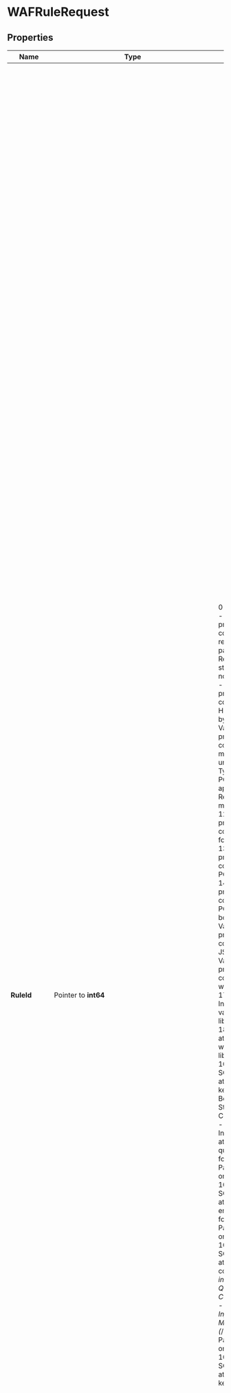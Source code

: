 # WAFRuleRequest

## Properties

Name | Type | Description | Notes
------------ | ------------- | ------------- | -------------
**RuleId** | Pointer to **int64** | 0 - All Rules&lt;br&gt; 1 - Validation of protocol compliance: weird request, unable to parse&lt;br&gt; 2 - Request too big, stored on disk and not parsed&lt;br&gt; 10 - Validation of protocol compliance: invalid HEX encoding (null bytes)&lt;br&gt; 11 - Validation of protocol compliance: missing or unknown Content-Type header in a POST (this rule applies only to Request Body match zone)&lt;br&gt; 12 - Validation of protocol compliance: invalid formatted URL&lt;br&gt; 13 - Validation of protocol compliance: invalid POST format&lt;br&gt; 14 - Validation of protocol compliance: invalid POST boundary&lt;br&gt; 15 - Validation of protocol compliance: invalid JSON&lt;br&gt; 16 - Validation of protocol compliance: POST with no body&lt;br&gt; 17 - Possible SQL Injection attack: validation with libinjection_sql&lt;br&gt; 18 - Possible XSS attack: validation with libinjection_xss&lt;br&gt; 1000 - Possible SQL Injection attack: SQL keywords found in Body, Path, Query String or Cookies&lt;br&gt; 1001 - Possible SQL Injection or XSS attack: double quote (\&quot;) found in Body, Path, Query String or Cookies&lt;br&gt; 1002 - Possible SQL Injection attack: possible hex encoding (0x) found in Body, Path, Query String or Cookies&lt;br&gt; 1003 - Possible SQL Injection attack: MySQL comment (/_*) found in Body, Path, Query String or Cookies&lt;br&gt; 1004 - Possible SQL Injection attack: MySQL comment (*_/) found in Body, Path, Query String or Cookies&lt;br&gt; 1005 - Possible SQL Injection attack: MySQL keyword (|) found in Body, Path, Query String or Cookies&lt;br&gt; 1006 - Possible SQL Injection attack: MySQL keyword (&amp;&amp;) found in Body, Path, Query String or Cookies&lt;br&gt; 1007 - Possible SQL Injection attack: MySQL comment (--) found in Body, Path, Query String or Cookies&lt;br&gt; 1008 - Possible SQL Injection or XSS attack: semicolon (;) found in Body, Path or Query String&lt;br&gt; 1009 - Possible SQL Injection attack: equal sign (&#x3D;) found in Body or Query String&lt;br&gt; 1010 - Possible SQL Injection or XSS attack: open parenthesis [(] found in Body, Path, Query String or Cookies&lt;br&gt; 1011 - Possible SQL Injection or XSS attack: close parenthesis [)] found in Body, Path, Query String or Cookies&lt;br&gt; 1013 - Possible SQL Injection or XSS attack: apostrophe (&#39;) found in Body, Path, Query String or Cookies&lt;br&gt; 1015 - Possible SQL Injection attack: comma (,) found in Body, Path, Query String or Cookies&lt;br&gt; 1016 - Possible SQL Injection attack: MySQL comment (#) found in Body, Path, Query String or Cookies&lt;br&gt; 1017 - Possible SQL Injection attack: double at sign (@@) found in Body, Path, Query String or Cookies&lt;br&gt; 1100 - Possible RFI attack: scheme \&quot;http://\&quot; found in Body, Query String or Cookies&lt;br&gt; 1101 - Possible RFI attack: scheme \&quot;https://\&quot; found in Body, Query String or Cookies&lt;br&gt; 1102 - Possible RFI attack: scheme \&quot;ftp://\&quot; found in Body, Query String or Cookies&lt;br&gt; 1103 - Possible RFI attack: scheme \&quot;php://\&quot; found in Body, Query String or Cookies&lt;br&gt; 1104 - Possible RFI attack: scheme \&quot;sftp://\&quot; found in Body, Query String or Cookies&lt;br&gt; 1105 - Possible RFI attack: scheme \&quot;zlib://\&quot; found in Body, Query String or Cookies&lt;br&gt; 1106 - Possible RFI attack: scheme \&quot;data://\&quot; found in Body, Query String or Cookies&lt;br&gt; 1107 - Possible RFI attack: scheme \&quot;glob://\&quot; found in Body, Query String or Cookies&lt;br&gt; 1108 - Possible RFI attack: scheme \&quot;phar://\&quot; found in Body, Query String or Cookies&lt;br&gt; 1109 - Possible RFI attack: scheme \&quot;file://\&quot; found in Body, Query String or Cookies&lt;br&gt; 1110 - Possible RFI attack: scheme \&quot;gopher://\&quot; found in Body, Query String or Cookies&lt;br&gt; 1198 - Possible RCE attack: validation with log4j (Log4Shell) in HEADERS_VAR&lt;br&gt; 1199 - Possible RCE attack: validation with log4j (Log4Shell) in Body, Path, Query String, Headers or Cookies&lt;br&gt; 1200 - Possible Directory Traversal attack: double dot (..) found in Body, Path, Query String or Cookies&lt;br&gt; 1202 - Possible Directory Traversal attack: obvious probe (/etc/passwd) found in Body, Path, Query String or Cookies&lt;br&gt; 1203 - Possible Directory Traversal attack: obvious windows path (c:\\) found in Body, Path, Query String or Cookies&lt;br&gt; 1204 - Possible Directory Traversal attack: obvious probe (cmd.exe) found in Body, Path, Query String or Cookies&lt;br&gt; 1205 - Possible Directory Traversal attack: backslash (\\) found in Body, Path, Query String or Cookies&lt;br&gt; 1206 - Possible Directory Traversal attack: slash (/) found in Body, Query String or Cookies&lt;br&gt; 1207 - Possible Directory Traversal attack: obvious path probe (/..;/) found in Body, Query String or Cookies&lt;br&gt; 1208 - Possible Directory Traversal attack: obvious path probe (/.;/) found in Body, Query String or Cookies&lt;br&gt; 1209 - Possible Directory Traversal attack: obvious path probe (/.%2e/) found in Body, Query String or Cookies&lt;br&gt; 1210 - Possible Directory Traversal attack: obvious path probe (/%2e./) found in Body, Query String or Cookies&lt;br&gt; 1302 - Possible XSS attack: html open tag (&lt;) found in Body, Path, Query String or Cookies&lt;br&gt; 1303 - Possible XSS attack: html close tag (&gt;) found in Body, Path, Query String or Cookies&lt;br&gt; 1310 - Possible XSS attack: open square bracket ([) found in Body, Path, Query String or Cookies&lt;br&gt; 1311 - Possible XSS attack: close square bracket (]) found in Body, Path, Query String or Cookies&lt;br&gt; 1312 - Possible XSS attack: tilde character (~) found in Body, Path, Query String or Cookies&lt;br&gt; 1314 - Possible XSS attack: back quote ( &#x60;) found in Body, Path, Query String or Cookies&lt;br&gt; 1315 - Possible XSS attack: double encoding (%[2|3]) found in Body, Path, Query String or Cookies&lt;br&gt; 1400 - Possible trick to evade protection: UTF7/8 encoding (&amp;#) found in Body, Path, Query String or Cookies&lt;br&gt; 1401 - Possible trick to evade protection: MS encoding (%U) found in Body, Path, Query String or Cookies&lt;br&gt; 1402 - Possible trick to evade protection: encoded chars (%20-%3F) found in Body, Query String or Cookies&lt;br&gt; 1500 - Possible File Upload attempt: asp/php (.ph, .asp or .ht) found in filename in a multipart POST containing a file&lt;br&gt; 2001 - Possible CVE-2022-22965 attack: Tomcat Pipeline Context tampering  * &#x60;0&#x60; - All Rules * &#x60;1&#x60; - Validation of protocol compliance: weird request, unable to parse * &#x60;2&#x60; - Request too big, stored on disk and not parsed * &#x60;10&#x60; - Validation of protocol compliance: invalid HEX encoding (null bytes) * &#x60;11&#x60; - Validation of protocol compliance: missing or unknown Content-Type header in a POST (this rule applies only to Request Body match zone) * &#x60;12&#x60; - Validation of protocol compliance: invalid formatted URL * &#x60;13&#x60; - Validation of protocol compliance: invalid POST format * &#x60;14&#x60; - Validation of protocol compliance: invalid POST boundary * &#x60;15&#x60; - Validation of protocol compliance: invalid JSON * &#x60;16&#x60; - Validation of protocol compliance: POST with no body * &#x60;17&#x60; - Possible SQL Injection attack: validation with libinjection_sql * &#x60;18&#x60; - Possible XSS attack: validation with libinjection_xss * &#x60;1000&#x60; - Possible SQL Injection attack: SQL keywords found in Body, Path, Query String or Cookies * &#x60;1001&#x60; - Possible SQL Injection or XSS attack: double quote (\&quot;) found in Body, Path, Query String or Cookies * &#x60;1002&#x60; - Possible SQL Injection attack: possible hex encoding (0x) found in Body, Path, Query String or Cookies * &#x60;1003&#x60; - Possible SQL Injection attack: MySQL comment (/_*) found in Body, Path, Query String or Cookies * &#x60;1004&#x60; - Possible SQL Injection attack: MySQL comment (*_/) found in Body, Path, Query String or Cookies * &#x60;1005&#x60; - Possible SQL Injection attack: MySQL keyword (|) found in Body, Path, Query String or Cookies * &#x60;1006&#x60; - Possible SQL Injection attack: MySQL keyword (&amp;&amp;) found in Body, Path, Query String or Cookies * &#x60;1007&#x60; - Possible SQL Injection attack: MySQL comment (--) found in Body, Path, Query String or Cookies * &#x60;1008&#x60; - Possible SQL Injection or XSS attack: semicolon (;) found in Body, Path or Query String * &#x60;1009&#x60; - Possible SQL Injection attack: equal sign (&#x3D;) found in Body or Query String * &#x60;1010&#x60; - Possible SQL Injection or XSS attack: open parenthesis [(] found in Body, Path, Query String or Cookies * &#x60;1011&#x60; - Possible SQL Injection or XSS attack: close parenthesis [)] found in Body, Path, Query String or Cookies * &#x60;1013&#x60; - Possible SQL Injection or XSS attack: apostrophe (&#39;) found in Body, Path, Query String or Cookies * &#x60;1015&#x60; - Possible SQL Injection attack: comma (,) found in Body, Path, Query String or Cookies * &#x60;1016&#x60; - Possible SQL Injection attack: MySQL comment (#) found in Body, Path, Query String or Cookies * &#x60;1017&#x60; - Possible SQL Injection attack: double at sign (@@) found in Body, Path, Query String or Cookies * &#x60;1100&#x60; - Possible RFI attack: scheme \&quot;http://\&quot; found in Body, Query String or Cookies * &#x60;1101&#x60; - Possible RFI attack: scheme \&quot;https://\&quot; found in Body, Query String or Cookies * &#x60;1102&#x60; - Possible RFI attack: scheme \&quot;ftp://\&quot; found in Body, Query String or Cookies * &#x60;1103&#x60; - Possible RFI attack: scheme \&quot;php://\&quot; found in Body, Query String or Cookies * &#x60;1104&#x60; - Possible RFI attack: scheme \&quot;sftp://\&quot; found in Body, Query String or Cookies * &#x60;1105&#x60; - Possible RFI attack: scheme \&quot;zlib://\&quot; found in Body, Query String or Cookies * &#x60;1106&#x60; - Possible RFI attack: scheme \&quot;data://\&quot; found in Body, Query String or Cookies * &#x60;1107&#x60; - Possible RFI attack: scheme \&quot;glob://\&quot; found in Body, Query String or Cookies * &#x60;1108&#x60; - Possible RFI attack: scheme \&quot;phar://\&quot; found in Body, Query String or Cookies * &#x60;1109&#x60; - Possible RFI attack: scheme \&quot;file://\&quot; found in Body, Query String or Cookies * &#x60;1110&#x60; - Possible RFI attack: scheme \&quot;gopher://\&quot; found in Body, Query String or Cookies * &#x60;1198&#x60; - Possible RCE attack: validation with log4j (Log4Shell) in HEADERS_VAR * &#x60;1199&#x60; - Possible RCE attack: validation with log4j (Log4Shell) in Body, Path, Query String, Headers or Cookies * &#x60;1200&#x60; - Possible Directory Traversal attack: double dot (..) found in Body, Path, Query String or Cookies * &#x60;1202&#x60; - Possible Directory Traversal attack: obvious probe (/etc/passwd) found in Body, Path, Query String or Cookies * &#x60;1203&#x60; - Possible Directory Traversal attack: obvious windows path (c:\\) found in Body, Path, Query String or Cookies * &#x60;1204&#x60; - Possible Directory Traversal attack: obvious probe (cmd.exe) found in Body, Path, Query String or Cookies * &#x60;1205&#x60; - Possible Directory Traversal attack: backslash (\\) found in Body, Path, Query String or Cookies * &#x60;1206&#x60; - Possible Directory Traversal attack: slash (/) found in Body, Query String or Cookies * &#x60;1207&#x60; - Possible Directory Traversal attack: obvious path probe (/..;/) found in Body, Query String or Cookies * &#x60;1208&#x60; - Possible Directory Traversal attack: obvious path probe (/.;/) found in Body, Query String or Cookies * &#x60;1209&#x60; - Possible Directory Traversal attack: obvious path probe (/.%2e/) found in Body, Query String or Cookies * &#x60;1210&#x60; - Possible Directory Traversal attack: obvious path probe (/%2e./) found in Body, Query String or Cookies * &#x60;1302&#x60; - Possible XSS attack: html open tag (&lt;) found in Body, Path, Query String or Cookies * &#x60;1303&#x60; - Possible XSS attack: html close tag (&gt;) found in Body, Path, Query String or Cookies * &#x60;1310&#x60; - Possible XSS attack: open square bracket ([) found in Body, Path, Query String or Cookies * &#x60;1311&#x60; - Possible XSS attack: close square bracket (]) found in Body, Path, Query String or Cookies * &#x60;1312&#x60; - Possible XSS attack: tilde character (~) found in Body, Path, Query String or Cookies * &#x60;1314&#x60; - Possible XSS attack: back quote ( &#x60;) found in Body, Path, Query String or Cookies * &#x60;1315&#x60; - Possible XSS attack: double encoding (%[2|3]) found in Body, Path, Query String or Cookies * &#x60;1400&#x60; - Possible trick to evade protection: UTF7/8 encoding (&amp;#) found in Body, Path, Query String or Cookies * &#x60;1401&#x60; - Possible trick to evade protection: MS encoding (%U) found in Body, Path, Query String or Cookies * &#x60;1402&#x60; - Possible trick to evade protection: encoded chars (%20-%3F) found in Body, Query String or Cookies * &#x60;1500&#x60; - Possible File Upload attempt: asp/php (.ph, .asp or .ht) found in filename in a multipart POST containing a file * &#x60;2001&#x60; - Possible CVE-2022-22965 attack: Tomcat Pipeline Context tampering | [optional] 
**Name** | **string** |  | 
**Path** | Pointer to **NullableString** |  | [optional] 
**Conditions** | [**[]WAFExceptionPolymorphicConditionRequest**](WAFExceptionPolymorphicConditionRequest.md) |  | 
**Operator** | Pointer to **string** | * &#x60;regex&#x60; - regex * &#x60;contains&#x60; - contains | [optional] 
**Active** | Pointer to **bool** |  | [optional] 

## Methods

### NewWAFRuleRequest

`func NewWAFRuleRequest(name string, conditions []WAFExceptionPolymorphicConditionRequest, ) *WAFRuleRequest`

NewWAFRuleRequest instantiates a new WAFRuleRequest object
This constructor will assign default values to properties that have it defined,
and makes sure properties required by API are set, but the set of arguments
will change when the set of required properties is changed

### NewWAFRuleRequestWithDefaults

`func NewWAFRuleRequestWithDefaults() *WAFRuleRequest`

NewWAFRuleRequestWithDefaults instantiates a new WAFRuleRequest object
This constructor will only assign default values to properties that have it defined,
but it doesn't guarantee that properties required by API are set

### GetRuleId

`func (o *WAFRuleRequest) GetRuleId() int64`

GetRuleId returns the RuleId field if non-nil, zero value otherwise.

### GetRuleIdOk

`func (o *WAFRuleRequest) GetRuleIdOk() (*int64, bool)`

GetRuleIdOk returns a tuple with the RuleId field if it's non-nil, zero value otherwise
and a boolean to check if the value has been set.

### SetRuleId

`func (o *WAFRuleRequest) SetRuleId(v int64)`

SetRuleId sets RuleId field to given value.

### HasRuleId

`func (o *WAFRuleRequest) HasRuleId() bool`

HasRuleId returns a boolean if a field has been set.

### GetName

`func (o *WAFRuleRequest) GetName() string`

GetName returns the Name field if non-nil, zero value otherwise.

### GetNameOk

`func (o *WAFRuleRequest) GetNameOk() (*string, bool)`

GetNameOk returns a tuple with the Name field if it's non-nil, zero value otherwise
and a boolean to check if the value has been set.

### SetName

`func (o *WAFRuleRequest) SetName(v string)`

SetName sets Name field to given value.


### GetPath

`func (o *WAFRuleRequest) GetPath() string`

GetPath returns the Path field if non-nil, zero value otherwise.

### GetPathOk

`func (o *WAFRuleRequest) GetPathOk() (*string, bool)`

GetPathOk returns a tuple with the Path field if it's non-nil, zero value otherwise
and a boolean to check if the value has been set.

### SetPath

`func (o *WAFRuleRequest) SetPath(v string)`

SetPath sets Path field to given value.

### HasPath

`func (o *WAFRuleRequest) HasPath() bool`

HasPath returns a boolean if a field has been set.

### SetPathNil

`func (o *WAFRuleRequest) SetPathNil(b bool)`

 SetPathNil sets the value for Path to be an explicit nil

### UnsetPath
`func (o *WAFRuleRequest) UnsetPath()`

UnsetPath ensures that no value is present for Path, not even an explicit nil
### GetConditions

`func (o *WAFRuleRequest) GetConditions() []WAFExceptionPolymorphicConditionRequest`

GetConditions returns the Conditions field if non-nil, zero value otherwise.

### GetConditionsOk

`func (o *WAFRuleRequest) GetConditionsOk() (*[]WAFExceptionPolymorphicConditionRequest, bool)`

GetConditionsOk returns a tuple with the Conditions field if it's non-nil, zero value otherwise
and a boolean to check if the value has been set.

### SetConditions

`func (o *WAFRuleRequest) SetConditions(v []WAFExceptionPolymorphicConditionRequest)`

SetConditions sets Conditions field to given value.


### GetOperator

`func (o *WAFRuleRequest) GetOperator() string`

GetOperator returns the Operator field if non-nil, zero value otherwise.

### GetOperatorOk

`func (o *WAFRuleRequest) GetOperatorOk() (*string, bool)`

GetOperatorOk returns a tuple with the Operator field if it's non-nil, zero value otherwise
and a boolean to check if the value has been set.

### SetOperator

`func (o *WAFRuleRequest) SetOperator(v string)`

SetOperator sets Operator field to given value.

### HasOperator

`func (o *WAFRuleRequest) HasOperator() bool`

HasOperator returns a boolean if a field has been set.

### GetActive

`func (o *WAFRuleRequest) GetActive() bool`

GetActive returns the Active field if non-nil, zero value otherwise.

### GetActiveOk

`func (o *WAFRuleRequest) GetActiveOk() (*bool, bool)`

GetActiveOk returns a tuple with the Active field if it's non-nil, zero value otherwise
and a boolean to check if the value has been set.

### SetActive

`func (o *WAFRuleRequest) SetActive(v bool)`

SetActive sets Active field to given value.

### HasActive

`func (o *WAFRuleRequest) HasActive() bool`

HasActive returns a boolean if a field has been set.


[[Back to Model list]](../README.md#documentation-for-models) [[Back to API list]](../README.md#documentation-for-api-endpoints) [[Back to README]](../README.md)


